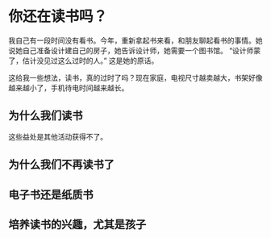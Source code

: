 # 你还在读书吗？

我自己有一段时间没有看书。今年，重新拿起书来看，和朋友聊起看书的事情。她说她自己准备设计建自己的房子，她告诉设计师，她需要一个图书馆。
“设计师蒙了，估计没见过这么过时的人。” 这是她的原话。

这给我一些想法，读书，真的过时了吗？现在家庭，电视尺寸越卖越大，书架好像越来越小了，手机待电时间越来越长。

## 为什么我们读书
这些益处是其他活动获得不了。

## 为什么我们不再读书了

## 电子书还是纸质书

## 培养读书的兴趣，尤其是孩子
